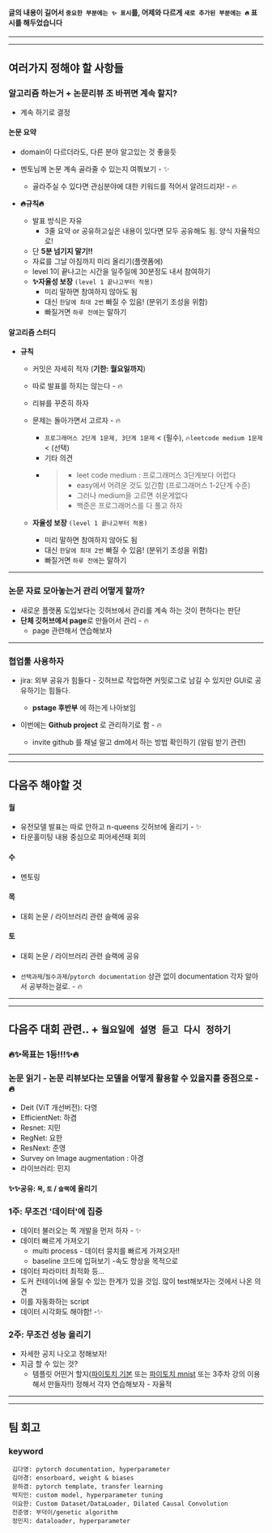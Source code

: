 
#### 글의 내용이 길어서 `중요한 부분에는 ✨ 표시`를, 어제와 다르게 `새로 추가된 부분에는 🔥` 표시를 해두었습니다

---
---
## 여러가지 정해야 할 사항들
### 알고리즘 하는거 + 논문리뷰 조 바뀌면 계속 할지?
- 계속 하기로 결정


#### 논문 요약
- domain이 다르더라도, 다른 분야 알고있는 것 좋을듯
- 멘토님께 논문 계속 골라줄 수 있는지 여쭤보기  - ✨
  - 골라주실 수 있다면 관심분야에 대한 키워드를 적어서 알려드리자!  - 🔥

- **🔥규칙🔥**
  - 발표 방식은 자유
    - 3줄 요약 or 공유하고싶은 내용이 있다면 모두 공유해도 됨. 양식 자율적으로!
  - 단 **5분 넘기지 말기!!**
  - 자료를 그날 아침까지 미리 올리기(플랫폼에)
  - level 1이 끝나고는 시간을 일주일에 30분정도 내서 참여하기
  - **✨자율성 보장** `(level 1 끝나고부터 적용)`
    - 미리 말하면 참여하지 않아도 됨
    - 대신 `한달에 최대 2번` 빠질 수 있음! (분위기 조성을 위함)
    - 빠질거면 `하루 전에`는 말하기

#### 알고리즘 스터디
- **규칙**
  - 커밋은 자세히 적자 (**기한: 월요일까지**)
  - 따로 발표를 하지는 않는다  - 🔥
  - 리뷰를 꾸준히 하자
  - 문제는 돌아가면서 고르자  - 🔥
    - `프로그래머스 2단계 1문제, 3단계 1문제` < (필수), `🔥leetcode medium 1문제` < (선택)
    - 기타 의견
    - > - leet code medium : 프로그래머스 3단계보다 어렵다  
      > - easy에서 어려운 것도 있긴함 (프로그래머스 1-2단계 수준)  
      > - 그러나 medium을 고르면 쉬운게없다  
      > - 백준은 프로그래머스를 다 풀고 하자  

  - **자율성 보장** `(level 1 끝나고부터 적용)`
    - 미리 말하면 참여하지 않아도 됨
    - 대신 `한달에 최대 2번` 빠질 수 있음! (분위기 조성을 위함)
    - 빠질거면 `하루 전에`는 말하기

---
### 논문 자료 모아놓는거 관리 어떻게 할까?
- 새로운 플랫폼 도입보다는 깃허브에서 관리를 계속 하는 것이 편하다는 판단
- **단체 깃허브에서 page**로 만들어서 관리 - 🔥
  - page 관련해서 연습해보자

---


### 협업툴 사용하자
- jira: 외부 공유가 힘들다 - 깃허브로 작업하면 커밋로그로 남길 수 있지만 GUI로 공유하기는 힘들다.
  - **pstage 후반부** 에 하는게 나아보임

- 이번에는 **Github project** 로 관리하기로 함 - 🔥
  - invite github 를 채널 말고 dm에서 하는 방법 확인하기 (알림 받기 관련)


---
---


## 다음주 해야할 것
#### 월
- 유전모델 발표는 따로 안하고 n-queens 깃허브에 올리기 - ✨
- 타운홀미팅 내용 중심으로 피어세션때 회의

#### 수
- 멘토링


#### 목
- 대회 논문 / 라이브러리 관련 슬랙에 공유


#### 토
- 대회 논문 / 라이브러리 관련 슬랙에 공유


#### 
- `선택과제`/`필수과제`/`pytorch documentation` 상관 없이 documentation 각자 알아서 공부하는걸로. - 🔥


---
---

## 다음주 대회 관련.. + `월요일에 설명 듣고 다시 정하기`
### 🔥✨목표는 1등!!!✨🔥
### 논문 읽기 - 논문 리뷰보다는 모델을 어떻게 활용할 수 있을지를 중점으로 - 🔥
- Deit (ViT 개선버전): 다영
- EfficientNet: 하겸
- Resnet: 지민
- RegNet: 요한
- ResNext: 준영
- Survey on Image augmentation : 아경
- 라이브러리: 민지
#### ✨✨공유: `목`, `토` / `슬랙`에 올리기

### 1주: 무조건 '데이터'에 집중
- 데이터 불러오는 쪽 개발을 먼저 하자 - ✨
- 데이터 빠르게 가져오기 
  - multi process - 데이터 뭉치를 빠르게 가져오자!!
  - baseline 코드에 입혀보기 -속도 향상을 목적으로
- 데이터 파라미터 최적화 등...
- 도커 컨테이너에 올릴 수 있는 한계가 있을 것임. 많이 test해보자는 것에서 나온 의견
- 이를 자동화하는 script
- 데이터 시각화도 해야함! -✨


### 2주: 무조건 성능 올리기
- 자세한 공지 나오고 정해보자!
- 지금 할 수 있는 것?
  - 템플릿 어떤거 할지([파이토치 기본](https://pytorch.org/tutorials/) 또는 [파이토치 mnist](https://github.com/pytorch/examples/blob/master/mnist/main.py) 또는 3주차 강의 이용해서 만들자!!) 정해서 각자 연습해보자 - 자율적
---
---

## 팀 회고
### keyword
```
 김다영: pytorch documentation, hyperparameter
 김아경: ensorboard, weight & biases
 문하겸: pytorch template, transfer learning
 박지민: custom model, hyperparameter tuning
 이요한: Custom Dataset/DataLoader, Dilated Causal Convolution
 전준영: 부덕이/genetic algorithm
 정민지: dataloader, hyperparameter
```

